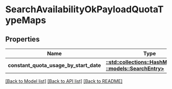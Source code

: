 # SearchAvailabilityOkPayloadQuotaTypeMaps

## Properties
Name | Type | Description | Notes
------------ | ------------- | ------------- | -------------
**constant_quota_usage_by_start_date** | [**::std::collections::HashMap<String, ::models::SearchEntry>**](SearchEntry.md) |  | [optional] 

[[Back to Model list]](../README.md#documentation-for-models) [[Back to API list]](../README.md#documentation-for-api-endpoints) [[Back to README]](../README.md)


